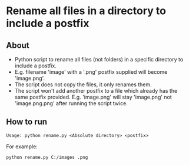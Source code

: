 # Rename all files in a directory to include a postfix

## About
- Python script to rename all files (not folders) in a specific directory to include a postfix.
- E.g. filename 'image' with a '.png' postfix supplied will become 'image.png'.
- The script does not copy the files, it only renames them.
- The script won't add another postfix to a file which already has the same postfix provided. E.g. 'image.png' will stay 'image.png' not 'image.png.png' after running the script twice.

## How to run
```
Usage: python rename.py <Absolute directory> <postfix>
```
For example:
```
python rename.py C:/images .png
```

